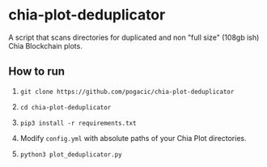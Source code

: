 # chia-plot-deduplicator

A script that scans directories for duplicated and non "full size" (108gb ish) Chia Blockchain plots.

## How to run
1. ```git clone https://github.com/pogacic/chia-plot-deduplicator```

2. ```cd chia-plot-deduplicator```

3. ```pip3 install -r requirements.txt```

4. Modify ```config.yml``` with absolute paths of your Chia Plot directories.

5. ```python3 plot_deduplicator.py```
